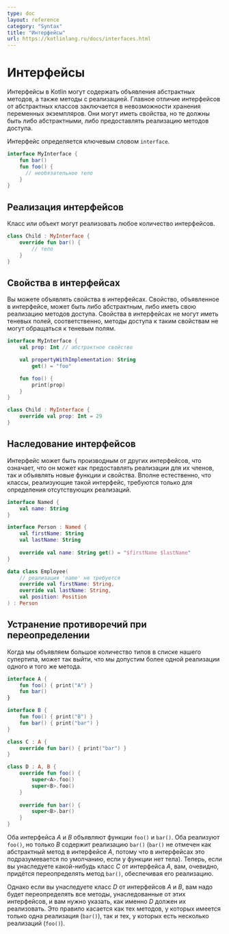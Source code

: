 ```yaml
---
type: doc
layout: reference
category: "Syntax"
title: "Интерфейсы"
url: https://kotlinlang.ru/docs/interfaces.html
---
```


<!-- При переводе статьи оригинальная версия была от 02 September 2021 -->

<!-- # Interfaces -->
# Интерфейсы

<!-- Interfaces in Kotlin can contain declarations of abstract methods, as well as method
implementations. What makes them different from abstract classes is that interfaces cannot store a state. They can have
properties, but these need to be abstract or provide accessor implementations. -->
Интерфейсы в Kotlin могут содержать объявления абстрактных методов, а также методы с реализацией.
Главное отличие интерфейсов от абстрактных классов заключается в невозможности хранения переменных экземпляров.
Они могут иметь свойства, но те должны быть либо абстрактными, либо предоставлять реализацию методов доступа. 

<!-- An interface is defined using the keyword `interface`: -->
Интерфейс определяется ключевым словом `interface`.

```kotlin
interface MyInterface {
    fun bar()
    fun foo() {
      // необязательное тело
    }
}
```

<a name="implementing-interfaces"></a>
<!-- ## Implementing interfaces -->
## Реализация интерфейсов

<!-- A class or object can implement one or more interfaces: -->
Класс или объект могут реализовать любое количество интерфейсов.

```kotlin
class Child : MyInterface {
    override fun bar() {
        // тело
    }
}
```

<a name="properties-in-interfaces"></a>
<!-- ## Properties in interfaces -->
## Свойства в интерфейсах

<!-- You can declare properties in interfaces. A property declared in an interface can either be abstract or provide
implementations for accessors. Properties declared in interfaces can't have backing fields, and therefore accessors
declared in interfaces can't reference them: -->
Вы можете объявлять свойства в интерфейсах. Свойство, объявленное в интерфейсе, может быть либо абстрактным,
либо иметь свою реализацию методов доступа. Свойства в интерфейсах не могут иметь теневых полей, соответственно,
методы доступа к таким свойствам не могут обращаться к теневым полям.

```kotlin
interface MyInterface {
    val prop: Int // абстрактное свойство

    val propertyWithImplementation: String
        get() = "foo"

    fun foo() {
        print(prop)
    }
}

class Child : MyInterface {
    override val prop: Int = 29
}
```

<a name="interfaces-inheritance"></a>
<!-- ## Interfaces Inheritance -->
## Наследование интерфейсов

<!-- An interface can derive from other interfaces, meaning it can both provide implementations for their members and declare new
functions and properties. Quite naturally, classes implementing such an interface are only required to define
the missing implementations: -->
Интерфейс может быть производным от других интерфейсов, что означает, что он может как предоставлять реализации для их членов,
так и объявлять новые функции и свойства. Вполне естественно, что классы, реализующие такой интерфейс,
требуются только для определения отсутствующих реализаций.

```kotlin
interface Named {
    val name: String
}

interface Person : Named {
    val firstName: String
    val lastName: String
    
    override val name: String get() = "$firstName $lastName"
}

data class Employee(
    // реализация 'name' не требуется
    override val firstName: String,
    override val lastName: String,
    val position: Position
) : Person
```

<a name="resolving-overriding-conflicts"></a>
<!-- ## Resolving overriding conflicts -->
## Устранение противоречий при переопределении

<!-- When you declare many types in your supertype list, you may inherit more than one implementation of the same method: -->
Когда мы объявляем большое количество типов в списке нашего супертипа, может так выйти, что мы допустим более одной реализации одного и того же метода.

```kotlin
interface A {
    fun foo() { print("A") }
    fun bar()
}

interface B {
    fun foo() { print("B") }
    fun bar() { print("bar") }
}

class C : A {
    override fun bar() { print("bar") }
}

class D : A, B {
    override fun foo() {
        super<A>.foo()
        super<B>.foo()
    }
    
    override fun bar() {
        super<B>.bar()
    }
}
```

<!-- Interfaces *A* and *B* both declare functions *foo()* and *bar()*. Both of them implement *foo()*, but only *B* implements
*bar()* (*bar()* is not marked as abstract in *A*, because this is the default for interfaces if the function has no body).
Now, if you derive a concrete class *C* from *A*, you have to override *bar()* and provide an implementation. -->
Оба интерфейса *A* и *B* объявляют функции `foo()` и `bar()`. Оба реализуют `foo()`, но только *B* содержит реализацию `bar()`
(`bar()` не отмечен как абстрактный метод в интерфейсе *A*, потому что в интерфейсах это подразумевается по умолчанию, если у функции нет тела).
Теперь, если вы унаследуете какой-нибудь класс *C* от интерфейса *A*, вам, очевидно, придётся переопределять метод `bar()`, обеспечивая его реализацию. 

<!-- However, if you derive *D* from *A* and *B*, you need to implement all the methods that you have
inherited from multiple interfaces, and you need to specify how exactly *D* should implement them. This rule applies
both to methods for which you've inherited a single implementation (*bar()*) and to those for which you've inherited multiple implementations (*foo()*). -->
Однако если вы унаследуете класс *D* от интерфейсов *A* и *B*, вам надо будет переопределять все методы, унаследованные от этих интерфейсов,
и вам нужно указать, как именно *D* должен их реализовать.
Это правило касается как тех методов, у которых имеется только одна реализация (`bar()`), так и тех, у которых есть несколько реализаций (`foo()`).
